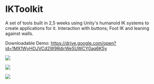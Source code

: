 # IKToolkit
A set of tools built in 2,5 weeks using Unity's humanoid IK systems to create applications for it. Interaction with buttons; Foot IK and leaning against walls.

Downloadable Demo: https://drive.google.com/open?id=1MX1WyHOJVCd2W9RdirWeSUWCY0aq6K5y

![](https://puu.sh/EzaLO/02f7398c5e.gif)

![](https://puu.sh/EzaJJ/f81ad69c43.gif)

![](https://puu.sh/EzaKZ/f2202da959.gif)


